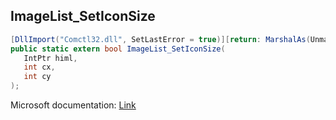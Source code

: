 ## ImageList_SetIconSize

```csharp
[DllImport("Comctl32.dll", SetLastError = true)][return: MarshalAs(UnmanagedType.Bool)]
public static extern bool ImageList_SetIconSize(
   IntPtr himl,
   int cx,
   int cy
);
```

Microsoft documentation: [Link](https://docs.microsoft.com/en-us/windows/win32/api/commctrl/nf-commctrl-imagelist_seticonsize)
